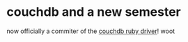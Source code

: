 # couchdb and a new semester

now officially a commiter of the [couchdb ruby driver](http://rubyforge.org/projects/couchdb)! woot